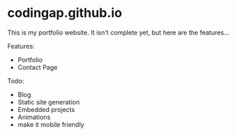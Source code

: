 # codingap.github.io

This is my portfolio website. It isn't complete yet, but here are the features...

Features:
- Portfolio
- Contact Page

Todo:
- Blog
- Static site generation
- Embedded projects
- Animations
- make it mobile friendly